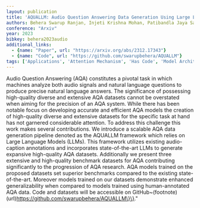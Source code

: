 ```yaml
---
layout: publication
title: 'AQUALLM: Audio Question Answering Data Generation Using Large Language Models'
authors: Behera Swarup Ranjan, Injeti Krishna Mohan, Patibandla Jaya Sai Kiran, Pokala Praveen Kumar, Pailla Balakrishna Reddy
conference: "Arxiv"
year: 2023
bibkey: behera2023audio
additional_links:
  - {name: "Paper", url: "https://arxiv.org/abs/2312.17343"}
  - {name: "Code", url: "https://github.com/swarupbehera/AQUALLM"}
tags: ['Applications', 'Attention Mechanism', 'Has Code', 'Model Architecture', 'Reinforcement Learning', 'Tools']
---
```

Audio Question Answering (AQA) constitutes a pivotal task in which machines analyze both audio signals and natural language questions to produce precise natural language answers. The significance of possessing high-quality diverse and extensive AQA datasets cannot be overstated when aiming for the precision of an AQA system. While there has been notable focus on developing accurate and efficient AQA models the creation of high-quality diverse and extensive datasets for the specific task at hand has not garnered considerable attention. To address this challenge this work makes several contributions. We introduce a scalable AQA data generation pipeline denoted as the AQUALLM framework which relies on Large Language Models (LLMs). This framework utilizes existing audio-caption annotations and incorporates state-of-the-art LLMs to generate expansive high-quality AQA datasets. Additionally we present three extensive and high-quality benchmark datasets for AQA contributing significantly to the progression of AQA research. AQA models trained on the proposed datasets set superior benchmarks compared to the existing state-of-the-art. Moreover models trained on our datasets demonstrate enhanced generalizability when compared to models trained using human-annotated AQA data. Code and datasets will be accessible on GitHub~(footnote)(url)https://github.com/swarupbehera/AQUALLM\}\}."
